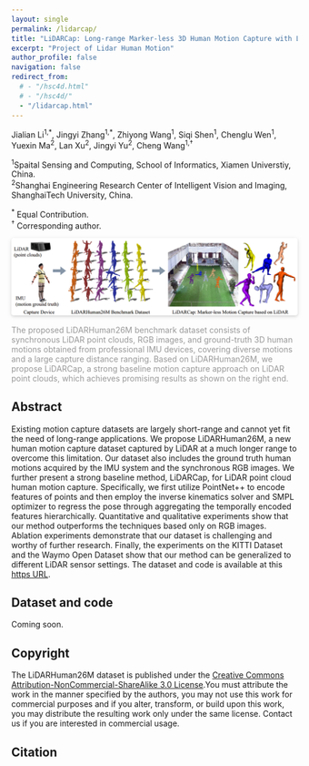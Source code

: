 ```yaml
---
layout: single
permalink: /lidarcap/
title: "LiDARCap: Long-range Marker-less 3D Human Motion Capture with LiDAR Point Clouds"
excerpt: "Project of Lidar Human Motion"
author_profile: false
navigation: false
redirect_from: 
  # - "/hsc4d.html"
  # - "/hsc4d/"
  - "/lidarcap.html"
---
```


Jialian Li<sup>1,\*</sup>, Jingyi Zhang<sup>1,\*</sup>, Zhiyong Wang<sup>1</sup>, Siqi Shen<sup>1</sup>, Chenglu Wen<sup>1</sup>, Yuexin Ma<sup>2</sup>, Lan Xu<sup>2</sup>, Jingyi Yu<sup>2</sup>, Cheng Wang<sup>1,†</sup>

<sup>1</sup>Spaital Sensing and Computing, School of Informatics, Xiamen Universtiy, China.<br>
<sup>2</sup>Shanghai Engineering Research Center of Intelligent Vision and Imaging, ShanghaiTech University, China.

<sup>*</sup> Equal Contribution.<br>
<sup>†</sup> Corresponding author.


<img style="border-radius: 0.3125em;
box-shadow: 0 2px 4px 0 rgba(34,36,38,.12),0 2px 10px 0 rgba(34,36,38,.08);" 
src="../images/lidarcap_teaser.png">
<br>
<div style="color:orange; border-bottom: 0px solid #d9d9d9;
display: inline-block;
color: #999;
padding: -2px;">The proposed LiDARHuman26M benchmark dataset consists of synchronous LiDAR point clouds,
RGB images, and ground-truth 3D human motions obtained from professional IMU devices, covering diverse motions and
a large capture distance ranging. Based on LiDARHuman26M, we propose LiDARCap, a strong baseline motion capture
approach on LiDAR point clouds, which achieves promising results as shown on the right end. </div>



## Abstract
Existing motion capture datasets are largely short-range and cannot yet fit the need of long-range applications. We propose LiDARHuman26M, a new human motion capture dataset captured by LiDAR at a much longer range to overcome this limitation. Our dataset also includes the ground truth human motions acquired by the IMU system and the synchronous RGB images. We further present a strong baseline method, LiDARCap, for LiDAR point cloud human motion capture. Specifically, we first utilize PointNet++ to encode features of points and then employ the inverse kinematics solver and SMPL optimizer to regress the pose through aggregating the temporally encoded features hierarchically. Quantitative and qualitative experiments show that our  method outperforms the techniques based only on RGB images. Ablation experiments demonstrate that our dataset is challenging and worthy of  further research. Finally, the experiments on the KITTI Dataset and the Waymo Open Dataset show that our method can be generalized to different LiDAR sensor settings. The dataset and code is available at this [https URL](https://www.lidarhumanmotion.net/lidarcap).

## Dataset and code
Coming soon.

## Copyright
The LiDARHuman26M dataset is published under the [Creative Commons Attribution-NonCommercial-ShareAlike 3.0 License](https://creativecommons.org/licenses/by-nc-sa/3.0/).You must attribute the work in the manner specified by the authors, you may not use this work for commercial purposes and if you alter, transform, or build upon this work, you may distribute the resulting work only under the same license. Contact us if you are interested in commercial usage.

## Citation
